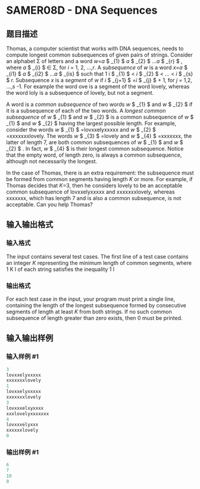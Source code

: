 # SAMER08D - DNA Sequences

## 题目描述

Thomas, a computer scientist that works with DNA sequences, needs to compute longest common subsequences of given pairs of strings. Consider an alphabet Σ of letters and a word _w_=_a_ $ _{1} $ _a_ $ _{2} $ …_a_ $ _{r} $ , where _a_ $ _{i} $ ∈ Σ, for _i_ = 1, 2, …,_r_. A _subsequence_ of _w_ is a word _x_=_a_ $ _{i1} $ _a_ $ _{i2} $ …_a_ $ _{is} $ such that 1 i $ _{1} $ < _i_ $ _{2} $ < … < _i_ $ _{s} $ r. Subsequence _x_ is a _segment_ of _w_ if _i_ $ _{j+1} $ =_i_ $ _{j} $ + 1, for _j_ = 1,2, …,_s_ -1. For example the word ove is a segment of the word lovely, whereas the word loly is a subsequence of lovely, but not a segment.

A word is a _common subsequence_ of two words _w_ $ _{1} $ and _w_ $ _{2} $ if it is a subsequence of each of the two words. A _longest common subsequence_ of _w_ $ _{1} $ and _w_ $ _{2} $ is a common subsequence of _w_ $ _{1} $ and _w_ $ _{2} $ having the largest possible length. For example, consider the words _w_ $ _{1} $ =lovxxelyxxxxx and _w_ $ _{2} $ =xxxxxxxlovely. The words _w_ $ _{3} $ =lovely and _w_ $ _{4} $ =xxxxxxx, the latter of length 7, are both common subsequences of _w_ $ _{1} $ and _w_ $ _{2} $ . In fact, _w_ $ _{4} $ is their longest common subsequence. Notice that the empty word, of length zero, is always a common subsequence, although not necessarily the longest.

In the case of Thomas, there is an extra requirement: the subsequence must be formed from common segments having length _K_ or more. For example, if Thomas decides that _K_=3, then he considers lovely to be an acceptable common subsequence of lovxxelyxxxxx and xxxxxxxlovely, whereas xxxxxxx, which has length 7 and is also a common subsequence, is not acceptable. Can you help Thomas?

## 输入输出格式

### 输入格式

The input contains several test cases. The first line of a test case contains an integer _K_ representing the minimum length of common segments, where 1 K l of each string satisfies the inequality 1 l

### 输出格式

For each test case in the input, your program must print a single line, containing the length of the longest subsequence formed by consecutive segments of length at least _K_ from both strings. If no such common subsequence of length greater than zero exists, then 0 must be printed.

## 输入输出样例

### 输入样例 #1

```cpp
3
lovxxelyxxxxx
xxxxxxxlovely
1
lovxxelyxxxxx
xxxxxxxlovely
3
lovxxxelxyxxxx
xxxlovelyxxxxxxx
4
lovxxxelyxxx
xxxxxxlovely
0
```


### 输出样例 #1

```cpp
6
7
10
0
```



